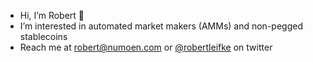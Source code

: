 - Hi, I’m Robert 👋 
- I’m interested in automated market makers (AMMs) and non-pegged stablecoins
- Reach me at robert@numoen.com or [@robertleifke](https://twitter.com/robertleifke) on twitter

<!---
rleifke/rleifke is a ✨ special ✨ repository because its `README.md` (this file) appears on your GitHub profile.
You can click the Preview link to take a look at your changes.
--->

